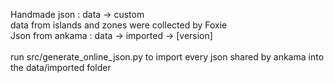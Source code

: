 Handmade json : data → custom<br>
data from islands and zones were collected by Foxie<br>
Json from ankama : data → imported → [version]<br>
<br>
run src/generate_online_json.py to import every json shared by ankama into the data/imported folder
